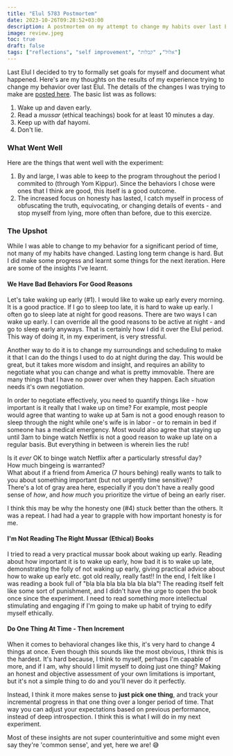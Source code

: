 ```yaml
---
title: "Elul 5783 Postmortem"
date: 2023-10-26T09:28:52+03:00
description: A postmortem on my attempt to change my habits over last Elul.
image: review.jpeg
toc: true
draft: false
tags: ["reflections", "self improvement", "אלול", "קבלות"]
---
```


Last Elul I decided to try to formally set goals for myself and document what happened. Here's are my thoughts on the results of my experience trying to change my behavior over last Elul. The details of the changes I was trying to make are [posted here](/post/elul-5783). The basic list was as follows:

1. Wake up and daven early.
2. Read a _mussar_ (ethical teachings) book for at least 10 minutes a day.
3. Keep up with daf hayomi.
4. Don't lie.

### What Went Well

Here are the things that went well with the experiment:

1. By and large, I was able to keep to the program throughout the period I commited to (through Yom Kippur). Since the behaviors I chose were ones that I think are good, this itself is a good outcome.
2. The increased focus on honesty has lasted, I catch myself in process of obfuscating the truth, equivocating, or changing details of events - and stop myself from lying, more often than before, due to this exercize.

### The Upshot

While I was able to change to my behavior for a significant period of time, not many of my habits have changed. Lasting long term change is hard. But I did make some progress and learnt some things for the next iteration. Here are some of the insights I've learnt.

#### We Have Bad Behaviors For Good Reasons

Let's take waking up early (#1). I would like to wake up early every morning. It is a good practice.
If I go to sleep too late, it is hard to wake up early. I often go to sleep late at night for good reasons.
There are two ways I can wake up early. I can override all the good reasons to be active at night - and go to sleep early anyways.
That is certainly how I did it over the Elul period. This way of doing it, in my experiment, is very stressful.

Another way to do it is to change my surroundings and scheduling to make it that I can do the things I used to do at night during the day.
This would be great, but it takes more wisdom and insight, and requires an ability to negotiate what you can change and what is pretty immovable.
There are many things that I have no power over when they happen. Each situation needs it's own negotiation.

In order to negotiate effectively, you need to quantify things like - how important is it really that I wake up on time?
For example, most people would agree that wanting to wake up at 5am is not a good enough reason to sleep through the night while one's wife
is in labor - or to remain in bed if someone has a medical emergency.
Most would also agree that staying up until 3am to binge watch Netflix is not a good reason to wake up late on a regular basis.
But everything in between is wherein lies the rub!

Is it _ever_ OK to binge watch Netflix after a particularly stressful day? \
How much bingeing is warranted? \
What about if a friend from America (7 hours behing) really wants to talk to you about something important (but not urgently time sensitive)? \
There's a lot of gray area here, especially if you don't have a really good sense of _how_, and _how much_ you prioritize the virtue of being an early riser.

I think this may be why the honesty one (#4) stuck better than the others. It was a repeat.
I had had a year to grapple with how important honesty is for me.

#### I'm Not Reading The Right Mussar (Ethical) Books

I tried to read a very practical mussar book about waking up early.
Reading about how important it is to wake up early, how bad it is to wake up late, demonstrating the folly of not waking up early, giving practical advice about how to wake up early etc. got old really, really fast!!
In the end, I felt like I was reading a book full of "bla bla bla bla bla bla bla"!
The reading itself felt like some sort of punishment, and I didn't have the urge to open the book once since the experiment.
I need to read something more intellectual stimulating and engaging if I'm going to make up habit of trying to edify myself ethically.

#### Do One Thing At Time - Then Increment

When it comes to behavioral changes like this, it's very hard to change 4 things at once.
Even though this sounds like the most obvious, I think this is the hardest.
It's hard because, I think to myself, perhaps I'm capable of more, and if I am, why should I limit myself to doing just one thing?
Making an honest and objective assessment of your own limitations is important, but it's not a simple thing to do and you'll never do it perfectly.

Instead, I think it more makes sense to **just pick one thing**, and track your incremental progress in that one thing over a longer period of time. That way you can adjust your expectations based on previous performance, instead of deep introspection. I think this is what I will do in my next experiment.

Most of these insights are not super counterintuitive and some might even say they're 'common sense', and yet, here we are! 😅
